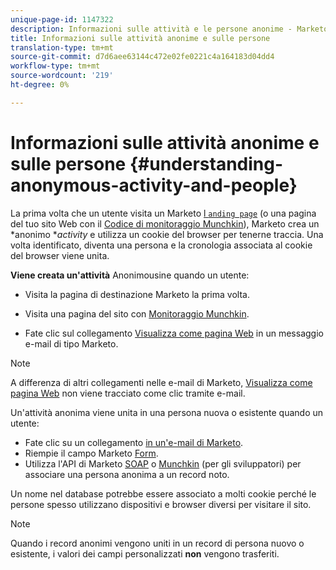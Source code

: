 ```yaml
---
unique-page-id: 1147322
description: Informazioni sulle attività e le persone anonime - Marketo Docs - Documentazione prodotto
title: Informazioni sulle attività anonime e sulle persone
translation-type: tm+mt
source-git-commit: d7d6aee63144c472e02fe0221c4a164183d04dd4
workflow-type: tm+mt
source-wordcount: '219'
ht-degree: 0%

---
```



# Informazioni sulle attività anonime e sulle persone {#understanding-anonymous-activity-and-people}

La prima volta che un utente visita un Marketo [l `anding page`](http://docs.marketo.com/display/DOCS/Personalizing+Landing+Pages) (o una pagina del tuo sito Web con il [Codice di monitoraggio Munchkin](../../../../product-docs/administration/additional-integrations/add-munchkin-tracking-code-to-your-website.md)), Marketo crea un *anonimo **activity* e utilizza un cookie del browser per tenerne traccia. Una volta identificato, diventa una persona e la cronologia associata al cookie del browser viene unita.

**Viene creata un&#39;attività** Anonimousine quando un utente:

* Visita la pagina di destinazione Marketo la prima volta.

* Visita una pagina del sito con [Monitoraggio Munchkin](../../../../product-docs/administration/additional-integrations/add-munchkin-tracking-code-to-your-website.md).

* Fate clic sul collegamento [Visualizza come pagina Web](../../../../product-docs/email-marketing/general/functions-in-the-editor/add-a-view-as-web-page-link-to-an-email.md) in un messaggio e-mail di tipo Marketo.

>[!NOTE]
>
>A differenza di altri collegamenti nelle e-mail di Marketo, [Visualizza come pagina Web](../../../../product-docs/email-marketing/general/functions-in-the-editor/add-a-view-as-web-page-link-to-an-email.md) non viene tracciato come clic tramite e-mail.

Un&#39;attività anonima viene unita in una persona nuova o esistente quando un utente:

* Fate clic su un collegamento [in un&#39;e-mail di Marketo](../../../../product-docs/email-marketing/general/using-tokens/add-a-system-token-as-a-link-in-an-email.md).
* Riempie il campo Marketo [Form](../../../../product-docs/demand-generation/forms/form-actions/embed-a-form-on-your-website.md).
* Utilizza l&#39;API di Marketo [SOAP](http://docs.marketo.com/pages/viewpage.action?pageid=7509846) o [Munchkin](../../../../product-docs/administration/additional-integrations/add-munchkin-tracking-code-to-your-website.md) (per gli sviluppatori) per associare una persona anonima a un record noto.

Un nome nel database potrebbe essere associato a molti cookie perché le persone spesso utilizzano dispositivi e browser diversi per visitare il sito.

>[!NOTE]
>
>Quando i record anonimi vengono uniti in un record di persona nuovo o esistente, i valori dei campi personalizzati **non** vengono trasferiti.

